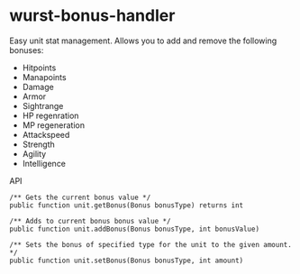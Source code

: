 # wurst-bonus-handler

Easy unit stat management. 
Allows you to add and remove the following bonuses:

* Hitpoints
* Manapoints
* Damage
* Armor
* Sightrange
* HP regenration
* MP regeneration
* Attackspeed
* Strength
* Agility
* Intelligence

API

```
/** Gets the current bonus value */
public function unit.getBonus(Bonus bonusType) returns int

/** Adds to current bonus bonus value */
public function unit.addBonus(Bonus bonusType, int bonusValue)

/** Sets the bonus of specified type for the unit to the given amount. */
public function unit.setBonus(Bonus bonusType, int amount)
```
